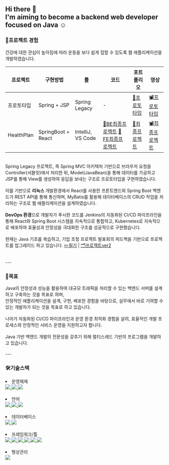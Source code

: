 ## Hi there 👋 <br /> I'm aiming to become a backend web developer focused on Java ☺️


<!--
**CHOI-AHRIN/CHOI-AHRIN** is a ✨ _special_ ✨ repository because its `README.md` (this file) appears on your GitHub profile.

Here are some ideas to get you started:

- 🔭 I’m currently working on ...
- 🌱 I’m currently learning ...
- 👯 I’m looking to collaborate on ...
- 🤔 I’m looking for help with ...
- 💬 Ask me about ...
- 📫 How to reach me: ...
- 😄 Pronouns: ...
- ⚡ Fun fact: ...
-->




<!--
**CHOI-AHRIN/CHOI-AHRIN** is a ✨ _special_ ✨ repository because its `README.md` (this file) appears on your GitHub profile.

Here are some ideas to get you started:

- 🔭 I’m currently working on ...
- 🌱 I’m currently learning ...
- 👯 I’m looking to collaborate on ...
- 🤔 I’m looking for help with ...
- 💬 Ask me about ...
- 📫 How to reach me: ...
- 😄 Pronouns: ...
- ⚡ Fun fact: ...

<br />Spring과 React를 사용하여 REST API를 설계하고 연결하는 경험도 갖추었습니다. 
<br />이를 통해 웹 애플리케이션의 데이터를 효율적으로 주고받는 기술을 익혔습니다.
<br />또한 Linux 환경에서의 개발과 배포, 또 운영환경에서의 배포를 진행한 경험이 있습니다.

-->

<h3>📂프로젝트 경험</h3>

건강에 대한 관심이 높아짐에 따라 운동을 보다 쉽게 접할 수 있도록 웹 애플리케이션을 개발하였습니다.

| 프로젝트 | 구현방법 | 툴 | 코드 | 포트폴리오 | 영상 |
|-----------------|--------------------|--------------------------------------------|-------------------------------------------------------|-------------------------------------------------------|-------------------------------------------------------|
| 프로토타입 | Spring + JSP | Spring Legacy | - | [📖프로토타입](https://github.com/CHOI-AHRIN/CHOI-AHRIN/blob/main/01.%20%ED%94%84%EB%A1%9C%ED%86%A0%ED%83%80%EC%9E%85_%EC%B5%9C%EC%95%84%EB%A6%B0.pdf) | [📽️프로토타입](https://www.youtube.com/watch?v=MoTTK05v9Lo&feature=youtu.be) |
| HealthPlan | SpringBoot + React | IntelliJ, VS Code | [📕BE최종프로젝트](https://github.com/CHOI-AHRIN/HealthPlan) [📕FE최종프로젝트](https://github.com/CHOI-AHRIN/HealthPlan_front) | [📖최종프로젝트](https://github.com/CHOI-AHRIN/CHOI-AHRIN/blob/main/02.%20HealthPlan_%EC%B5%9C%EC%95%84%EB%A6%B0.pdf) |  [📽️최종프로젝트](https://www.youtube.com/watch?v=8H7hkPAbook "리눅스 환경 기반의 React와 SpringBoot 프로젝트") |

<br /> Spring Legacy 프로젝트, 즉 Spring MVC 아키텍처 기반으로 브라우저 요청을 Controller(서블릿)에서 처리한 뒤, Model(JavaBean)을 통해 데이터를 가공하고 JSP를 통해 View를 생성하여 응답을 보내는 구조로 프로토타입을 구현하였습니다.
<br />
<br /> 이를 기반으로 **리눅스** 개발환경에서 React를 사용한 프론트엔드와 Spring Boot 백엔드가 REST API를 통해 통신하며, MyBatis를 활용해 데이터베이스의 CRUD 작업을 처리하는 구조로 웹 애플리케이션을 설계하였습니다.
<br />
<br /> **DevOps 환경**으로 개발자가 푸시한 코드를 Jenkins의 자동화된 CI/CD 파이프라인을 통해 React와 Spring Boot 시스템을 지속적으로 통합하고, Kubernetes로 지속적으로 배포하여 효율성과 안정성을 극대화한 구조를 성공적으로 구현했습니다.
<br />
<br /> 현재는 Java 기초를 복습하고, 기업 초청 프로젝트 발표회의 피드백을 기반으로 프로젝트를 업그레이드 하고 있습니다. [✏️필기](https://github.com/CHOI-AHRIN/base) | [🗂️프로젝트ver2](https://github.com/CHOI-AHRIN/HealthPlan_v2)


<br />
---

<h3>🚩목표</h3>
Java의 안정성과 성능을 활용하여 대규모 트래픽을 처리할 수 있는 백엔드 서버를 설계하고 구축하는 것을 목표로 하며,
<br />안정적인 애플리케이션을 설계, 구현, 배포한 경험을 바탕으로, 실무에서 바로 기여할 수 있는 개발자가 되는 것을 목표로 하고 있습니다.
<br />
<br />나아가 자동화된 CI/CD 파이프라인과 운영 환경 최적화 경험을 살려, 효율적인 개발 프로세스와 안정적인 서비스 운영을 지원하고자 합니다.
<br /> 
<br />Java 기반 백엔드 개발의 전문성을 갖추기 위해 멀티스레드 기반의 프로그램을 개발하고 있습니다. 

<br />
<br />
---

<h3>🛠️기술스택</h3>

<li>운영체제</li>
<!-- 환경 -->
<!-- 윈도우 -->
<a href="/" target="_blank">
  <img src="https://img.shields.io/badge/Windows-0078D6?style=flat&logo=windows&logoColor=white" style="display: inline-block; margin: 0;" />
</a>


<!-- 리눅스 -->
<a href="/" target="_blank">
  <img src="https://img.shields.io/badge/Linux-FCC624?style=flat&logo=Linux&logoColor=000000" />
</a>

<!-- 버츄얼머신 -->
<a href="/" target="_blank">
  <img src="https://img.shields.io/badge/Virtual_Machine-183A61?style=flat&logo=VirtualBox&logoColor=FFFFFF" />
</a>

<br />
<br />
<li>언어</li>
<!-- 언어 -->
<!-- 자바 -->
<a href="/" target="_blank">
  <img src="https://img.shields.io/badge/Java-007396?style=flat&logo=OpenJDK&logoColor=FFFFFF" />
</a>

<!-- 자바스크립트 -->
<a href="/" target="_blank">
  <img src="https://img.shields.io/badge/JavaScript-F7DF1E?style=flat&logo=JavaScript&logoColor=000000" />
</a>

<!-- HTML -->
<a href="/" target="_blank">
  <img src="https://img.shields.io/badge/HTML5-E34F26?style=flat&logo=HTML5&logoColor=FFFFFF" />
</a>

<br />
<br />
<li>데이터베이스</li>
<!-- 데이터베이스 -->
<!-- 오라클 -->
<a href="/" target="_blank">
  <img src="https://img.shields.io/badge/Oracle-F80000?style=flat&logo=Oracle&logoColor=FFFFFF" />
</a>

<!-- MySQL -->
<a href="/" target="_blank">
  <img src="https://img.shields.io/badge/MySQL-4479A1?style=flat&logo=MySQL&logoColor=FFFFFF" />
</a>

<br />
<br />
<li>프레임워크/툴</li>
<!-- 프레임워크 및 툴 -->
<!-- 스프링 -->
<a href="/" target="_blank">
  <img src="https://img.shields.io/badge/Spring-6DB33F?style=flat&logo=spring&logoColor=FFFFFF" />
</a>

<!-- 스프링부트 -->
<a href="/" target="_blank">
  <img src="https://img.shields.io/badge/SpringBoot-6DB33F?style=flat&logo=springboot&logoColor=FFFFFF" />
</a>

<!-- Docker -->
<a href="/" target="_blank">
  <img src="https://img.shields.io/badge/Docker-2496ED?style=flat&logo=docker&logoColor=FFFFFF" />
</a>

<!-- React -->
<a href="/" target="_blank">
  <img src="https://img.shields.io/badge/React-61DAFB?style=flat&logo=React&logoColor=000000" />
</a>

<!-- 인텔리제이 -->
<a href="/" target="_blank">
  <img src="https://img.shields.io/badge/intellijidea-000000?style=flat&logo=intellijidea&logoColor=FFFFFF" />
</a>

<!-- VS CODE-->
<a href="/" target="_blank">
  <img src="https://img.shields.io/badge/Visual_Studio-5C2D91?style=flat&logo=visual-studio&logoColor=white" />
</a>

<br />
<br />
<li>형상관리</li>
<!-- GitHub -->
<a href="/" target="_blank">
  <img src="https://img.shields.io/badge/GitHub-181717?style=flat&logo=GitHub&logoColor=FFFFFF" />
</a>

<br />
<br />

<!-- -->

<!-- -->

<!-- ![Anurag's GitHub stats](https://github-readme-stats.vercel.app/api?username=CHOI-AHRIN&show_icons=true&theme=radical) -->


<!-- -->

<!-- -->

<!-- ![Anurag's GitHub stats](https://github-readme-stats.vercel.app/api?username=CHOI-AHRIN&show_icons=true&theme=radical) -->

